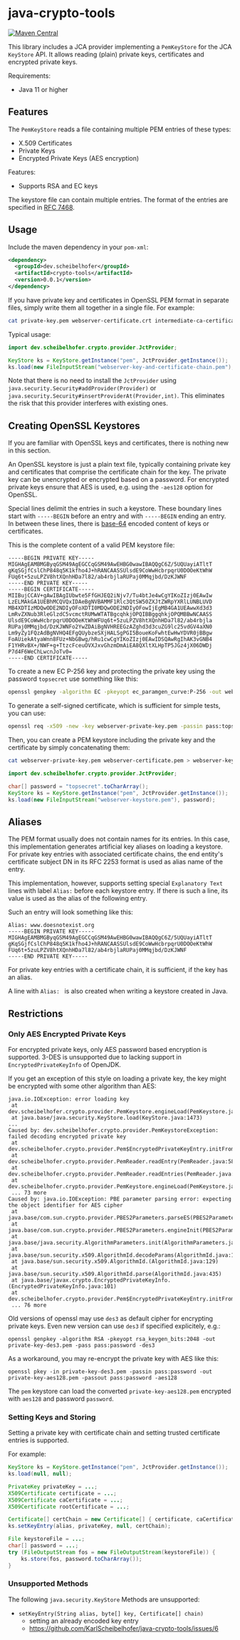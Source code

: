 # java-crypto-tools

[![Maven Central](https://img.shields.io/maven-central/v/dev.scheibelhofer/crypto-tools)](https://central.sonatype.com/artifact/dev.scheibelhofer/crypto-tools/)

This library includes a JCA provider implementing a `PemKeyStore` for the JCA `KeyStore` API. 
It allows reading (plain) private keys, certificates and encrypted private keys.

Requirements:
* Java 11 or higher

## Features

The `PemKeyStore` reads a file containing multiple PEM entries of these types:

* X.509 Certificates
* Private Keys
* Encrypted Private Keys (AES encryption)
 
Features:

* Supports RSA and EC keys

The keystore file can contain multiple entries.
The format of the entries are specified in [RFC 7468](https://www.rfc-editor.org/rfc/rfc7468).

## Usage

Include the maven dependency in your `pom-xml`:

```xml
<dependency>
  <groupId>dev.scheibelhofer</groupId>
  <artifactId>crypto-tools</artifactId>
  <version>0.0.1</version>
</dependency>
```

If you have private key and certificates in OpenSSL PEM format in separate files, 
simply write them all together in a single file. 
For example:

```bash
cat private-key.pem webserver-certificate.crt intermediate-ca-certificate.crt root-ca-certificate.crt > webserver-key-and-certificate-chain.pem
```

Typical usage:

```java
import dev.scheibelhofer.crypto.provider.JctProvider;

KeyStore ks = KeyStore.getInstance("pem", JctProvider.getInstance());
ks.load(new FileInputStream("webserver-key-and-certificate-chain.pem"), password);
```

Note that there is no need to install the `JctProvider` using `java.security.Security#addProvider(Provider)` or `java.security.Security#insertProviderAt(Provider,int)`. 
This eliminates the risk that this provider interferes with existing ones.

## Creating OpenSSL Keystores

If you are familiar with OpenSSL keys and certificates, there is nothing new in this section.

An OpenSSL keystore is just a plain text file, typically containing private key and certificates that comprise the certificate chain for the key.
The private key can be unencrypted or encrypted based on a password.
For encrypted private keys ensure that AES is used, e.g. using the `-aes128` option for OpenSSL.

Special lines delimit the entries in such a keystore. 
These boundary lines start with `-----BEGIN` before an entry and with `-----BEGIN` ending an entry.
In between these lines, there is [base-64](https://www.rfc-editor.org/rfc/rfc7468) encoded content of keys or certificates.

This is the complete content of a valid PEM keystore file:

```
-----BEGIN PRIVATE KEY-----
MIGHAgEAMBMGByqGSM49AgEGCCqGSM49AwEHBG0wawIBAQQgC6Z/5UQUayiATltT
gKqSGjfCslChP848q5K1kfho4J+hRANCAASSUlsdE9CoWwHcbrpqrU0DOOeKtWhW
FUq6t+5zuLPZV8htXQnhHDa7l82/ab4rbjlaRUPaj0MMqjbd/DzKJWNF
-----END PRIVATE KEY-----
-----BEGIN CERTIFICATE-----
MIIBujCCAV+gAwIBAgIUbwte5FfGHJEQ2iNjv7/Tu4btJe4wCgYIKoZIzj0EAwIw
LzELMAkGA1UEBhMCQVQxIDAeBgNVBAMMF1Rlc3QtSW50ZXJtZWRpYXRlLUNBLUVD
MB4XDTIzMDQwODE2NDIyOFoXDTI0MDQwODE2NDIyOFowIjEgMB4GA1UEAwwXd3d3
LmRvZXNub3RleGlzdC5vcmctRUMwWTATBgcqhkjOPQIBBggqhkjOPQMBBwNCAASS
UlsdE9CoWwHcbrpqrU0DOOeKtWhWFUq6t+5zuLPZV8htXQnhHDa7l82/ab4rbjla
RUPaj0MMqjbd/DzKJWNFo2YwZDAiBgNVHREEGzAZghd3d3cuZG9lc25vdGV4aXN0
Lm9yZy1FQzAdBgNVHQ4EFgQUybzeSXjHALSgPGI5BoueKoFwhtEwHwYDVR0jBBgw
FoAUiekAtyaWnn8FUz+NbGBwg/hRu1cwCgYIKoZIzj0EAwIDSQAwRgIhAK3vGNB4
F1YHRvBX+/NWF+g+TtzcFceuOVXJxvGhzmDmAiEA8QXltXLHpTP5JGz4jX06DWDj
P7d4F6WeChLwcnJoTv0=
-----END CERTIFICATE-----
```

To create a new EC P-256 key and protecting the private key using the password `topsecret` use something like this:

```bash
openssl genpkey -algorithm EC -pkeyopt ec_paramgen_curve:P-256 -out webserver-private-key.pem -pass pass:topsecret -aes128
```

To generate a self-signed certificate, which is sufficient for simple tests, you can use:

```bash
openssl req -x509 -new -key webserver-private-key.pem -passin pass:topsecret -addext subjectAltName=DNS:www.doesnotexist.org -addext "basicConstraints= critical, CA:false" -out webserver-certificate.pem -sha256 -days 3650 -subj "/CN=www.doesnotexist.org"
```

Then, you can create a PEM keystore including the private key and the certificate by simply concatenating them:

```bash
cat webserver-private-key.pem webserver-certificate.pem > webserver-keystore.pem
```

```java
import dev.scheibelhofer.crypto.provider.JctProvider;

char[] password = "topsecret".toCharArray();
KeyStore ks = KeyStore.getInstance("pem", JctProvider.getInstance());
ks.load(new FileInputStream("webserver-keystore.pem"), password);
```

## Aliases

The PEM format usually does not contain names for its entries.
In this case, this implementation generates artificial key aliases on loading a keystore.
For private key entries with associated certificate chains, the end entity's certificate subject DN in its RFC 2253 format is used as alias name of the entry.

This implementation, however, supports setting special `Explanatory Text` lines with label `Alias:` before each keystore entry. 
If there is such a line, its value is used as the alias of the following entry.

Such an entry will look something like this:

```
Alias: www.doesnotexist.org
-----BEGIN PRIVATE KEY-----
MIGHAgEAMBMGByqGSM49AgEGCCqGSM49AwEHBG0wawIBAQQgC6Z/5UQUayiATltT
gKqSGjfCslChP848q5K1kfho4J+hRANCAASSUlsdE9CoWwHcbrpqrU0DOOeKtWhW
FUq6t+5zuLPZV8htXQnhHDa7l82/ab4rbjlaRUPaj0MMqjbd/DzKJWNF
-----END PRIVATE KEY-----
```

For private key entries with a certificate chain, it is sufficient, if the key has an alias. 

A line with `Alias: ` is also created when writing a keystore created in Java.

## Restrictions

### Only AES Encrypted Private Keys

For encrypted private keys, only AES password based encryption is supported. 
3-DES is unsupported due to lacking support in `EncryptedPrivateKeyInfo` of OpenJDK.

If you get an exception of this style on loading a private key, the key might be encrypted with some other algorithm than AES:

```
java.io.IOException: error loading key
 at dev.scheibelhofer.crypto.provider.PemKeystore.engineLoad(PemKeystore.java:205)
 at java.base/java.security.KeyStore.load(KeyStore.java:1473)
...
Caused by: dev.scheibelhofer.crypto.provider.PemKeystoreException: failed decoding encrypted private key
 at dev.scheibelhofer.crypto.provider.Pem$EncryptedPrivateKeyEntry.initFromEncoding(Pem.java:103)
 at dev.scheibelhofer.crypto.provider.PemReader.readEntry(PemReader.java:58)
 at dev.scheibelhofer.crypto.provider.PemReader.readEntries(PemReader.java:28)
 at dev.scheibelhofer.crypto.provider.PemKeystore.engineLoad(PemKeystore.java:174)
 ... 73 more
Caused by: java.io.IOException: PBE parameter parsing error: expecting the object identifier for AES cipher
 at java.base/com.sun.crypto.provider.PBES2Parameters.parseES(PBES2Parameters.java:334)
 at java.base/com.sun.crypto.provider.PBES2Parameters.engineInit(PBES2Parameters.java:238)
 at java.base/java.security.AlgorithmParameters.init(AlgorithmParameters.java:311)
 at java.base/sun.security.x509.AlgorithmId.decodeParams(AlgorithmId.java:147)
 at java.base/sun.security.x509.AlgorithmId.(AlgorithmId.java:129)
 at java.base/sun.security.x509.AlgorithmId.parse(AlgorithmId.java:435)
 at java.base/javax.crypto.EncryptedPrivateKeyInfo.(EncryptedPrivateKeyInfo.java:101)
 at dev.scheibelhofer.crypto.provider.Pem$EncryptedPrivateKeyEntry.initFromEncoding(Pem.java:101)
 ... 76 more
```

Old versions of openssl may use `des3` as default cipher for encrypting private keys.
Even new version can use `des3` if specified explicitely, e.g.:

```
openssl genpkey -algorithm RSA -pkeyopt rsa_keygen_bits:2048 -out private-key-des3.pem -pass pass:password -des3
```

As a workaround, you may re-encrypt the private key with AES like this:

```
openssl pkey -in private-key-des3.pem -passin pass:password -out private-key-aes128.pem -passout pass:password -aes128
```

The `pem` keystore can load the converted `private-key-aes128.pem` encrypted with `aes128` and password `password`.

### Setting Keys and Storing

Setting a private key with certificate chain and setting trusted certificate entries is supported. 

For example:

```java
KeyStore ks = KeyStore.getInstance("pem", JctProvider.getInstance());
ks.load(null, null);

PrivateKey privateKey = ...;
X509Certificate certificate = ...;
X509Certificate caCertificate = ...;
X509Certificate rootCertificate = ...;

Certificate[] certChain = new Certificate[] { certificate, caCertificate, rootCertificate};
ks.setKeyEntry(alias, privateKey, null, certChain);

File keystoreFile = ...;
char[] password = ...;
try (FileOutputStream fos = new FileOutputStream(keystoreFile)) {
    ks.store(fos, password.toCharArray());    
}
```

### Unsupported Methods

The following `java.security.KeyStore` Methods are unsupported:

* `setKeyEntry(String alias, byte[] key, Certificate[] chain)`
  * setting an already encoded key entry 
  * https://github.com/KarlScheibelhofer/java-crypto-tools/issues/6 

